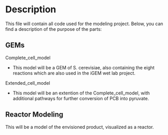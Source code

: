 # Description
This file will contain all code used for the modeling project. Below, you can find a description of the purpose of the parts:

## GEMs

Complete_cell_model
- This model will be a GEM of S. cerevisiae, also containing the eight reactions which are also used in the iGEM wet lab project. 

Extended_cell_model
- This model will be an extention of the Complete_cell_model, with additional pathways for further conversion of PCB into pyruvate.

##  Reactor Modeling
This will be a model of the envisioned product, visualized as a reactor. 
